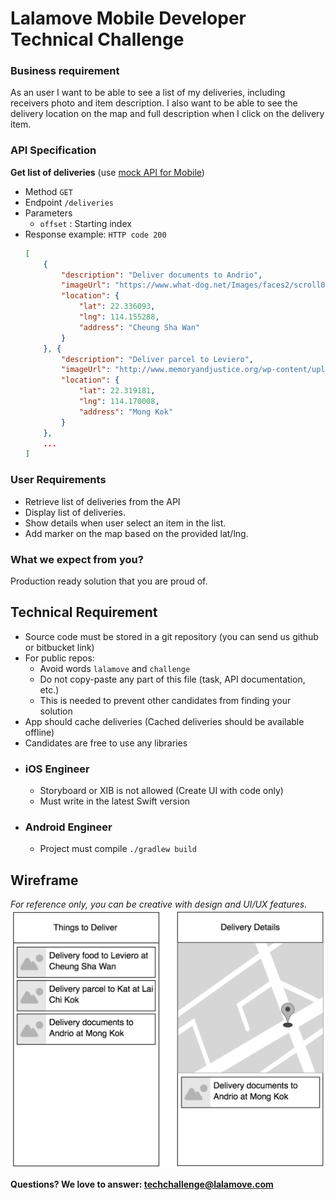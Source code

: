 # Lalamove Mobile Developer Technical Challenge

### Business requirement
As an user I want to be able to see a list of my deliveries, including receivers photo and item description. I also want to be able to see the delivery location on the map and full description when I click on the delivery item.

### API Specification

**Get list of deliveries** (use [mock API for Mobile](mockApiMobile))
  * Method
    `GET`
  * Endpoint
    `/deliveries`
  * Parameters
    * `offset` : Starting index
  * Response example:
    `HTTP code 200`
    ```json
    [
        {
            "description": "Deliver documents to Andrio",
            "imageUrl": "https://www.what-dog.net/Images/faces2/scroll0015.jpg",
            "location": {
                "lat": 22.336093,
                "lng": 114.155288,
                "address": "Cheung Sha Wan"
            }
        }, {
            "description": "Deliver parcel to Leviero",
            "imageUrl": "http://www.memoryandjustice.org/wp-content/uploads/2017/10/impossibly-cute-puppy-8.jpg",
            "location": {
                "lat": 22.319181,
                "lng": 114.170008,
                "address": "Mong Kok"
            }
        },
        ...
    ]
    ```

### User Requirements
- Retrieve list of deliveries from the API
- Display list of deliveries.
- Show details when user select an item in the list.
- Add marker on the map based on the provided lat/lng. 

### What we expect from you?
Production ready solution that you are proud of.

## Technical Requirement
- Source code must be stored in a git repository (you can send us github or bitbucket link)
- For public repos:
	- Avoid words `lalamove` and `challenge`
	- Do not copy-paste any part of this file (task, API documentation, etc.)
	- This is needed to prevent other candidates from finding your solution
- App should cache deliveries (Cached deliveries should be available offline)
- Candidates are free to use any libraries

* ### iOS Engineer
	- Storyboard or XIB is not allowed (Create UI with code only)
	- Must write in the latest Swift version

* ### Android Engineer
	- Project must compile `./gradlew build`

## Wireframe
*For reference only, you can be creative with design and UI/UX features.*
![Wireframe](assets/mobile-engineer-wireframe.png)


**Questions? We love to answer: <techchallenge@lalamove.com>**
